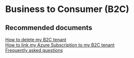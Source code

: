  <properties
	pageTitle="Business to Consumer (B2C)"
	description="Business to Consumer (B2C)"
	service="microsoft.activedirectory"
	resource="activedirectory"
	authors="zhchia"
	displayOrder=""
	selfHelpType="generic"
	supportTopicIds="32416703"
	resourceTags=""
	productPesIds="14785"
	cloudEnvironments="public"
/>

# Business to Consumer (B2C)


## **Recommended documents**
[How to delete my B2C tenant](https://support.microsoft.com/help/3112170/-cannot-delete-error-when-you-try-to-delete-a-b2c-directory-in-azure-ad)<br>
[How to link my Azure Subscription to my B2C tenant](https://docs.microsoft.com/azure/active-directory-b2c/active-directory-b2c-how-to-enable-billing) 
<br>
[Frequently asked questions](https://docs.microsoft.com/en-us/azure/active-directory-b2c/active-directory-b2c-faqs)
<br>